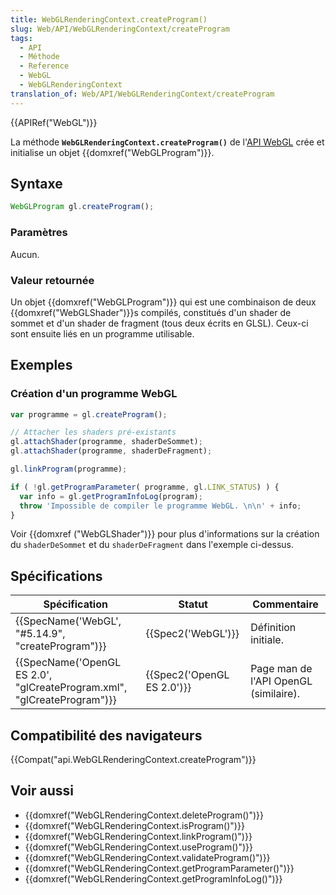 ```yaml
---
title: WebGLRenderingContext.createProgram()
slug: Web/API/WebGLRenderingContext/createProgram
tags:
  - API
  - Méthode
  - Reference
  - WebGL
  - WebGLRenderingContext
translation_of: Web/API/WebGLRenderingContext/createProgram
---
```

{{APIRef("WebGL")}}

La méthode **`WebGLRenderingContext.createProgram()`** de l'[API WebGL](/fr-FR/docs/Web/API/WebGL_API) crée et initialise un objet {{domxref("WebGLProgram")}}.

## Syntaxe

```js
WebGLProgram gl.createProgram();
```

### Paramètres

Aucun.

### Valeur retournée

Un objet {{domxref("WebGLProgram")}} qui est une combinaison de deux {{domxref("WebGLShader")}}s compilés, constitués d'un shader de sommet et d'un shader de fragment (tous deux écrits en GLSL). Ceux-ci sont ensuite liés en un programme utilisable.

## Exemples

### Création d'un programme WebGL

```js
var programme = gl.createProgram();

// Attacher les shaders pré-existants
gl.attachShader(programme, shaderDeSommet);
gl.attachShader(programme, shaderDeFragment);

gl.linkProgram(programme);

if ( !gl.getProgramParameter( programme, gl.LINK_STATUS) ) {
  var info = gl.getProgramInfoLog(program);
  throw 'Impossible de compiler le programme WebGL. \n\n' + info;
}
```

Voir {{domxref ("WebGLShader")}} pour plus d'informations sur la création du `shaderDeSommet` et du `shaderDeFragment` dans l'exemple ci-dessus.

## Spécifications

| Spécification                                                                                    | Statut                               | Commentaire                           |
| ------------------------------------------------------------------------------------------------ | ------------------------------------ | ------------------------------------- |
| {{SpecName('WebGL', "#5.14.9", "createProgram")}}                                 | {{Spec2('WebGL')}}             | Définition initiale.                  |
| {{SpecName('OpenGL ES 2.0', "glCreateProgram.xml", "glCreateProgram")}} | {{Spec2('OpenGL ES 2.0')}} | Page man de l'API OpenGL (similaire). |

## Compatibilité des navigateurs

{{Compat("api.WebGLRenderingContext.createProgram")}}

## Voir aussi

- {{domxref("WebGLRenderingContext.deleteProgram()")}}
- {{domxref("WebGLRenderingContext.isProgram()")}}
- {{domxref("WebGLRenderingContext.linkProgram()")}}
- {{domxref("WebGLRenderingContext.useProgram()")}}
- {{domxref("WebGLRenderingContext.validateProgram()")}}
- {{domxref("WebGLRenderingContext.getProgramParameter()")}}
- {{domxref("WebGLRenderingContext.getProgramInfoLog()")}}
